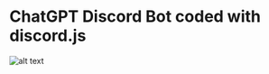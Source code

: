 # ChatGPT Discord Bot coded with discord.js

![alt text](https://cdn.discordapp.com/attachments/1051170910591266849/1074328209425969222/image.png)

